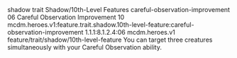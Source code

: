 <ability>
  <metadata>
    <class>shadow</class>
    <feature_type>trait</feature_type>
    <file_dpath>Shadow/10th-Level Features</file_dpath>
    <item_id>careful-observation-improvement</item_id>
    <item_index>06</item_index>
    <item_name>Careful Observation Improvement</item_name>
    <level>10</level>
    <scc>mcdm.heroes.v1:feature.trait.shadow.10th-level-feature:careful-observation-improvement</scc>
    <scdc>1.1.1:8.1.2.4:06</scdc>
    <source>mcdm.heroes.v1</source>
    <type>feature/trait/shadow/10th-level-feature</type>
  </metadata>
  <effects>
    <effect type="mundane">You can target three creatures simultaneously with your Careful Observation ability.</effect>
  </effects>
</ability>

